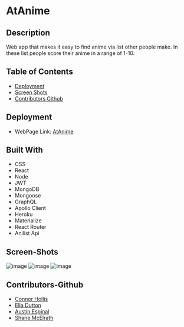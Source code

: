 # AtAnime

## Description
Web app that makes it easy to find anime via list other people make. In these list people score their anime in a range of 1-10. 


## Table of Contents
* [Deployment](#deployment)
* [Screen Shots](#screen-shots)
* [Contributors Github](#contributors-github)

## Deployment
* WebPage Link: [AtAnime](https://a-t-anime.vercel.app/
)

## Built With
* CSS
* React
* Node
* JWT
* MongoDB
* Mongoose
* GraphQL
* Apollo Client
* Heroku
* Materialize
* React Router
* Anilist Api


## Screen-Shots 
![image](https://user-images.githubusercontent.com/91098174/160728940-46fd2563-a5ab-4e2e-8c16-2b9d1e10aac7.png)
![image](https://user-images.githubusercontent.com/91098174/160729009-c621d9a7-f034-4eba-b568-19e93d3653b2.png)
![image](https://user-images.githubusercontent.com/91098174/160729056-e868f47c-4820-4f89-b31a-7bde290302d4.png)

## Contributors-Github
  * [Connor Hollis](https://github.com/Connor2h)
  * [Ella Dutton](https://github.com/EllaCodes2021)
  * [Austin Espinal](https://github.com/austin-espinal)
  * [Shane McElrath](https://github.com/ShaneMcElrath)



